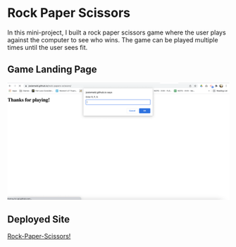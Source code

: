 # Rock Paper Scissors

In this mini-project, I built a rock paper scissors game where the user plays against the computer to see who wins. The game can be played multiple times until the user sees fit. 
## Game Landing Page

![Game Landing Page](assets/imgs/RPS-SS.png)
 
## Deployed Site 

[Rock-Paper-Scissors!](https://josiemald.github.io/rock-papers-scissors/)